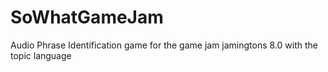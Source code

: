# SoWhatGameJam
Audio Phrase Identification game for the game jam jamingtons 8.0 with the topic language 
